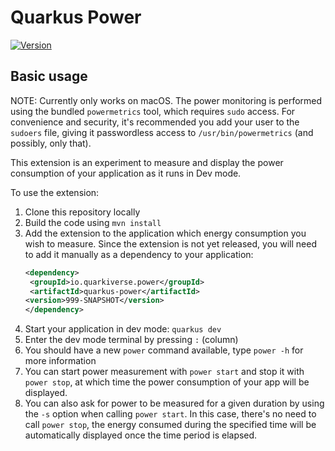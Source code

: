 # Quarkus Power

[![Version](https://img.shields.io/maven-central/v/io.quarkiverse.power/quarkus-power?logo=apache-maven&style=flat-square)](https://search.maven.org/artifact/io.quarkiverse.power/quarkus-power)

## Basic usage

NOTE: Currently only works on macOS. The power monitoring is performed using the bundled `powermetrics` tool, which
requires `sudo` access. For convenience and security, it's recommended you add your user to the `sudoers` file, giving
it passwordless access to `/usr/bin/powermetrics` (and possibly, only that).

This extension is an experiment to measure and display the power consumption of your application as it runs in Dev mode.

To use the extension:

1. Clone this repository locally
2. Build the code using `mvn install`
3. Add the extension to the application which energy consumption you wish to measure. Since the extension is not yet
   released, you will need to add it manually as a dependency to your application:
    ```xml
   <dependency>
     <groupId>io.quarkiverse.power</groupId>
     <artifactId>quarkus-power</artifactId>
    <version>999-SNAPSHOT</version>
   </dependency>
   ``` 
4. Start your application in dev mode: `quarkus dev`
5. Enter the dev mode terminal by pressing `:` (column)
6. You should have a new `power` command available, type `power -h` for more information
7. You can start power measurement with `power start` and stop it with `power stop`, at which time the power consumption
   of your app will be displayed.
8. You can also ask for power to be measured for a given duration by using the `-s` option when
   calling `power start`. In this case, there's no need to call `power stop`, the energy consumed during the specified
   time will be automatically displayed once the time period is elapsed.